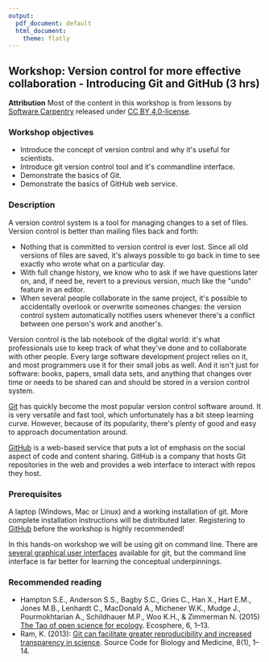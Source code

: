 ```yaml
---
output:
  pdf_document: default
  html_document:
    theme: flatly
---
```


## Workshop: Version control for more effective collaboration - Introducing Git and GitHub (3 hrs)

**Attribution** Most of the content in this workshop is from lessons by 
[Software Carpentry](https://swcarpentry.github.io/git-novice/) released under [CC BY 4.0-license](http://software-carpentry.org/license.html#cc-by).

### Workshop objectives

* Introduce the concept of version control and why it's useful for scientists.
* Introduce git version control tool and it's commandline interface.
* Demonstrate the basics of Git.
* Demonstrate the basics of GitHub web service.

### Description

A version control system is a tool for managing changes to a set of files. 
Version control is better than mailing files back and forth:

+ Nothing that is committed to version control is ever lost. Since all old 
versions of files are saved, it's always possible to go back in time to see 
exactly who wrote what on a particular day.
+ With full change history, we know who to ask if we have questions later on, 
and, if need be, revert to a previous version, much like the "undo" feature in 
an editor.
+ When several people collaborate in the same project, it's possible to 
accidentally overlook or overwrite someones changes: the version control system 
automatically notifies users whenever there's a conflict between one person's 
work and another's.

Version control is the lab notebook of the digital world: it's what 
professionals use to keep track of what they've done and to collaborate with 
other people. Every large software development project relies on it, and most 
programmers use it for their small jobs as well. And it isn't just for software: 
books, papers, small data sets, and anything that changes over time or needs to 
be shared can and should be stored in a version control system.

[Git](https://git-scm.com/) has quickly become the most popular version control 
software around. It is very versatile and fast tool, which unfortunately has a bit 
steep learning curve. However, because of its popularity, there's plenty of good 
and easy to approach documentation around. 

[GitHub](https://github.com/) is a web-based service that puts a lot of emphasis on 
the social aspect of code and content sharing. GitHub is a company that hosts Git 
repositories in the web and provides a web interface to interact with repos they 
host.

### Prerequisites

A laptop (Windows, Mac or Linux) and a working installation of git. More 
complete installation instructions will be distributed later. Registering to 
[GitHub](https://github.com/) before the workshop is highly recommended!

In this hands-on workshop we will be using git on command line. There are 
[several graphical user interfaces](https://git-scm.com/downloads/guis) 
available for git, but the command line interface is far better for learning the 
conceptual underpinnings. 
 
### Recommended reading

* Hampton S.E., Anderson S.S., Bagby S.C., Gries C., Han X., Hart E.M., 
Jones M.B., Lenhardt C., MacDonald A., Michener W.K., Mudge J., 
Pourmokhtarian A., Schildhauer M.P., Woo K.H., & Zimmerman N. (2015) [The Tao of 
open science for ecology](http://dx.doi.org/10.1890/ES14-00402.1). Ecosphere, 
6, 1–13. 
* Ram, K. (2013): [Git can facilitate greater reproducibility and increased transparency in science](http://dx.doi.org/10.1186/1751-0473-8-7). Source Code 
for Biology and Medicine, 8(1), 1–14.
